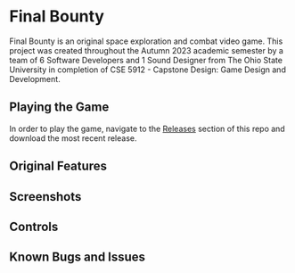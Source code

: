 # Final Bounty

Final Bounty is an original space exploration and combat video game.  This project was created throughout the Autumn 2023 academic semester by a team of 6 Software Developers and 1 Sound Designer from The Ohio State University in completion of CSE 5912 - Capstone Design: Game Design and Development.  

## Playing the Game
In order to play the game, navigate to the [Releases](https://github.com/tgkasarcik/FinalBounty-Public/releases) section of this repo and download the most recent release.

## Original Features

## Screenshots

## Controls

## Known Bugs and Issues
